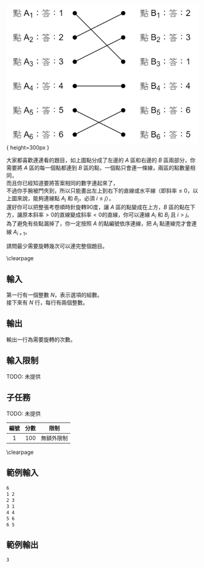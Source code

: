 #

![](Matching.png){ height=300px }

大家都喜歡連連看的題目，如上圖點分成了左邊的 $A$ 區和右邊的 $B$ 區兩部分，你需要將 $A$ 區的每一個點都連到 $B$ 區的點，一個點只會連一條線，兩區的點數量相同，  
而且你已經知道要將答案相同的數字連起來了，  
不過你手腕被門夾到，所以只能畫出左上到右下的直線或水平線（即斜率$\leq 0$，以上圖來說，能夠連線點 $A_i$ 和 $B_j$，必須 $i \leq j$），  
還好你可以把整張考卷順時針旋轉90度，讓 $A$ 區的點變成在上方，$B$ 區的點在下方，讓原本斜率$> 0$的直線變成斜率$< 0$的直線，你可以連線 $A_i$ 和 $B_j$ 且 $i > j$。  
為了避免有些點漏掉了，你一定按照 $A$ 的點編號依序連線，把 $A_i$ 點連線完才會連線 $A_{i+1}$。

請問最少需要旋轉幾次可以連完整個題目。  

\clearpage

## 輸入
第一行有一個整數 $N$，表示選項的組數。  
接下來有 $N$ 行，每行有兩個整數。  

## 輸出
輸出一行為需要旋轉的次數。  

## 輸入限制
TODO: 未提供

## 子任務
TODO: 未提供

| 編號 | 分數 |    限制    |
| :---: | ---: | ---------- |
|  1  | 100 | 無額外限制 |

\clearpage

## 範例輸入
```
6
1 2
2 3
3 1
4 4
5 6
6 5
```

## 範例輸出
```
3
```
